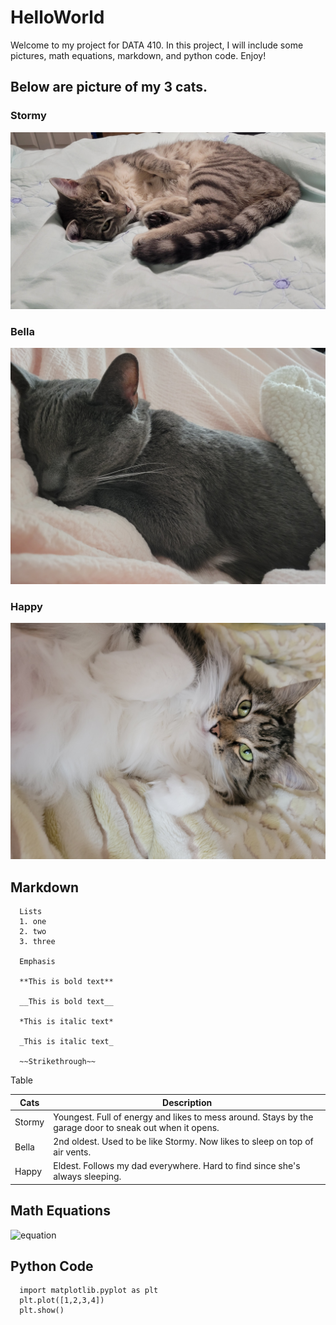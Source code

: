 # HelloWorld

Welcome to my project for DATA 410. In this project, I will include some pictures, math equations, markdown, and python code. Enjoy!

## Below are picture of my 3 cats.

### Stormy
![](stormy.png)
### Bella
![](bella.png)
### Happy
![](happy.png)

## Markdown
```
  Lists
  1. one
  2. two
  3. three
  
  Emphasis
  
  **This is bold text**
  
  __This is bold text__
  
  *This is italic text*
  
  _This is italic text_
  
  ~~Strikethrough~~
```
  Table
  
  | Cats   | Description |
  | ------ | ----------- |
  | Stormy | Youngest. Full of energy and likes to mess around. Stays by the garage door to sneak out when it opens.|
  | Bella  | 2nd oldest. Used to be like Stormy. Now likes to sleep on top of air vents.|
  | Happy  | Eldest. Follows my dad everywhere. Hard to find since she's always sleeping.|
  
## Math Equations

![equation](https://latex.codecogs.com/svg.image?%5Csqrt%7Bcos(3x%5E2)&plus;sin(x%5E%7B5%7D)&plus;%5Cpi%7D)

## Python Code
```
  import matplotlib.pyplot as plt
  plt.plot([1,2,3,4])
  plt.show()
```
